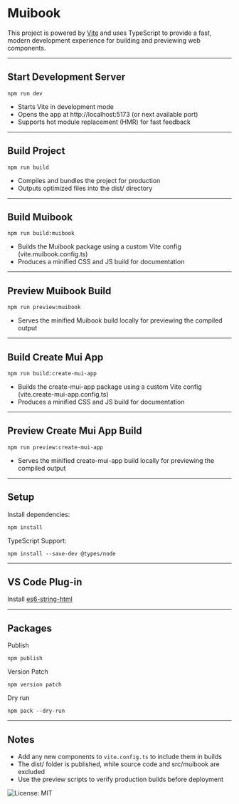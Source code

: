 # Muibook

This project is powered by [Vite](https://vitejs.dev/) and uses TypeScript to provide a fast, modern development experience for building and previewing web components.

---

## Start Development Server

`npm run dev`

- Starts Vite in development mode
- Opens the app at http://localhost:5173 (or next available port)
- Supports hot module replacement (HMR) for fast feedback

---

## Build Project

`npm run build`

- Compiles and bundles the project for production
- Outputs optimized files into the dist/ directory

---

## Build Muibook

`npm run build:muibook`

- Builds the Muibook package using a custom Vite config (vite.muibook.config.ts)
- Produces a minified CSS and JS build for documentation

---

## Preview Muibook Build

`npm run preview:muibook`

- Serves the minified Muibook build locally for previewing the compiled output

---

## Build Create Mui App

`npm run build:create-mui-app`

- Builds the create-mui-app package using a custom Vite config (vite.create-mui-app.config.ts)
- Produces a minified CSS and JS build for documentation

---

## Preview Create Mui App Build

`npm run preview:create-mui-app`

- Serves the minified create-mui-app build locally for previewing the compiled output

---

## Setup

Install dependencies:

`npm install`

TypeScript Support:

`npm install --save-dev @types/node`

---

## VS Code Plug-in

Install [es6-string-html](https://marketplace.visualstudio.com/items?itemName=Tobermory.es6-string-html)

---

## Packages

Publish

`npm publish`

Version Patch

`npm version patch`

Dry run

`npm pack --dry-run`

---

## Notes

- Add any new components to `vite.config.ts` to include them in builds
- The dist/ folder is published, while source code and src/muibook are excluded
- Use the preview scripts to verify production builds before deployment

![License: MIT](https://img.shields.io/badge/License-MIT-yellow.svg)
